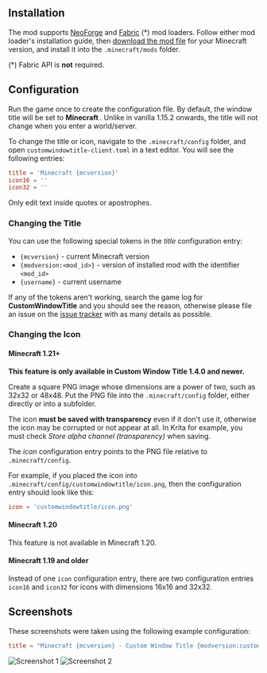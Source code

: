 ## Installation

The mod supports [NeoForge](https://neoforged.net/) and [Fabric](https://fabricmc.net/) (*) mod loaders. Follow either mod loader's installation guide, then [download the mod file](https://modrinth.com/mod/custom-window-title/versions) for your Minecraft version, and install it into the `.minecraft/mods` folder.

(*) Fabric API is **not** required.

## Configuration

Run the game once to create the configuration file. By default, the window title will be set to **Minecraft _<version>_**. Unlike in vanilla 1.15.2 onwards, the title will not change when you enter a world/server.

To change the title or icon, navigate to the `.minecraft/config` folder, and open `customwindowtitle-client.toml` in a text editor. You will see the following entries:

```toml
title = 'Minecraft {mcversion}'  
icon16 = ''  
icon32 = ''
```

Only edit text inside quotes or apostrophes.

### Changing the Title

You can use the following special tokens in the _title_ configuration entry:

* `{mcversion}` - current Minecraft version
* `{modversion:<mod_id>}` - version of installed mod with the identifier `<mod_id>`
* `{username}` - current username

If any of the tokens aren't working, search the game log for **CustomWindowTitle** and you should see the reason, otherwise please file an issue on the [issue tracker](https://github.com/chylex/Minecraft-Window-Title/issues) with as many details as possible.

### Changing the Icon

#### Minecraft 1.21+

**This feature is only available in Custom Window Title 1.4.0 and newer.**

Create a square PNG image whose dimensions are a power of two, such as 32x32 or 48x48. Put the PNG file into the `.minecraft/config` folder, either directly or into a subfolder.

The icon **must be saved with transparency** even if it don't use it, otherwise the icon may be corrupted or not appear at all. In Krita for example, you must check _Store alpha channel (transparency)_ when saving.

The _icon_ configuration entry points to the PNG file relative to `.minecraft/config`.

For example, if you placed the icon into `.minecraft/config/customwindowtitle/icon.png`, then the configuration entry should look like this:

```toml
icon = 'customwindowtitle/icon.png'
```

#### Minecraft 1.20

This feature is not available in Minecraft 1.20.

#### Minecraft 1.19 and older

Instead of one `icon` configuration entry, there are two configuration entries `icon16` and `icon32` for icons with dimensions 16x16 and 32x32.

## Screenshots

These screenshots were taken using the following example configuration:

```toml
title = "Minecraft {mcversion} - Custom Window Title {modversion:customwindowtitle}"
```

![Screenshot 1](https://cdn.modrinth.com/data/RGH5gtzF/images/583e2cde5254f758f890abe5d018f46201dd856e.png)
![Screenshot 2](https://cdn.modrinth.com/data/RGH5gtzF/images/68b89c57f5505625c2cff00fd5fe7489571dcae3.png)
